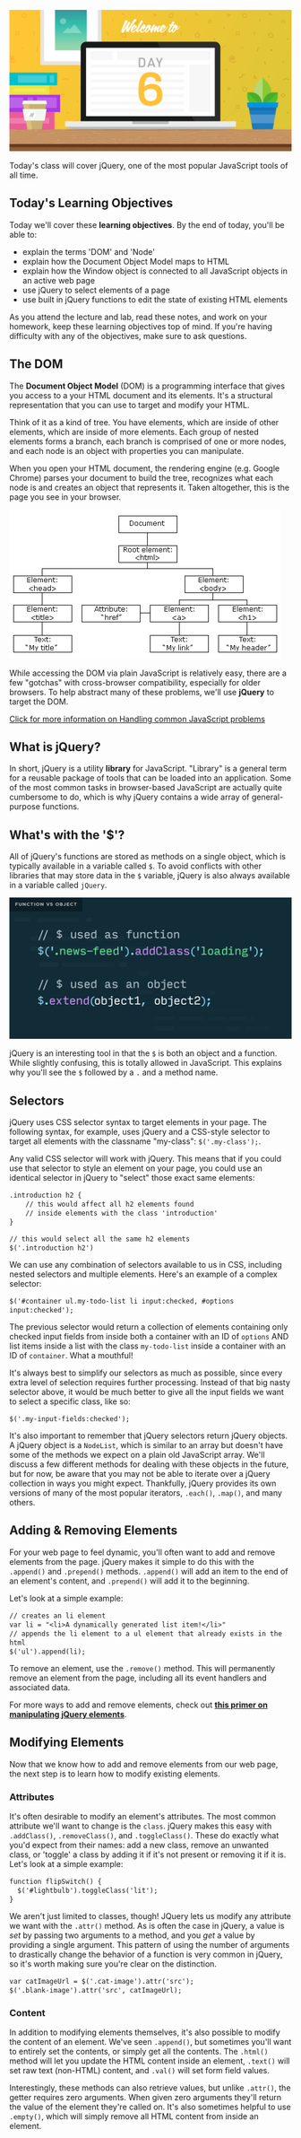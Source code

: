 ![banner image](./images/day-6-img-1.png)

Today's class will cover jQuery, one of the most popular JavaScript tools of all time.

## Today's Learning Objectives

Today we'll cover these **learning objectives**. By the end of today, you'll be able to:

* explain the terms 'DOM' and 'Node'
* explain how the Document Object Model maps to HTML
* explain how the Window object is connected to all JavaScript objects in an active web page
* use jQuery to select elements of a page
* use built in jQuery functions to edit the state of existing HTML elements

As you attend the lecture and lab, read these notes, and work on your homework, keep these learning objectives top of mind. If you're having difficulty with any of the objectives, make sure to ask questions.

## The DOM

The **Document Object Model** (DOM) is a programming interface that gives you access to a your HTML document and its elements. It's a structural representation that you can use to target and modify your HTML.

Think of it as a kind of tree. You have elements, which are inside of other elements, which are inside of more elements. Each group of nested elements forms a branch, each branch is comprised of one or more nodes, and each node is an object with properties you can manipulate.

When you open your HTML document, the rendering engine (e.g. Google Chrome) parses your document to build the tree, recognizes what each node is and creates an object that represents it. Taken altogether, this is the page you see in your browser.

![banner image](./images/day-6-img-2.gif)

While accessing the DOM via plain JavaScript is relatively easy, there are a few "gotchas" with cross-browser compatibility, especially for older browsers. To help abstract many of these problems, we'll use **jQuery** to target the DOM.

[Click for more information on Handling common JavaScript problems ](https://developer.mozilla.org/en-US/docs/Learn/Tools_and_testing/Cross_browser_testing/JavaScript)

## What is jQuery?

In short, jQuery is a utility **library** for JavaScript. "Library" is a general term for a reusable package of tools that can be loaded into an application. Some of the most common tasks in browser-based JavaScript are actually quite cumbersome to do, which is why jQuery contains a wide array of general-purpose functions.

## What's with the '$'?

All of jQuery's functions are stored as methods on a single object, which is typically available in a variable called `$`. To avoid conflicts with other libraries that may store data in the `$` variable, jQuery is also always available in a variable called `jQuery`.

![function vs object](./images/day-6-img-3.png)

jQuery is an interesting tool in that the `$` is both an object and a function. While slightly confusing, this is totally allowed in JavaScript. This explains why you'll see the `$` followed by a `.` and a method name.

## Selectors

jQuery uses CSS selector syntax to target elements in your page. The following syntax, for example, uses jQuery and a CSS-style selector to target all elements with the classname "my-class": `$('.my-class');`.

Any valid CSS selector will work with jQuery. This means that if you could use that selector to style an element on your page, you could use an identical selector in jQuery to "select" those exact same elements:
```
.introduction h2 {  
    // this would affect all h2 elements found
    // inside elements with the class 'introduction'
}
```
```
// this would select all the same h2 elements
$('.introduction h2')
```
We can use any combination of selectors available to us in CSS, including nested selectors and multiple elements. Here's an example of a complex selector:
```
$('#container ul.my-todo-list li input:checked, #options input:checked');
```
The previous selector would return a collection of elements containing only checked input fields from inside both a container with an ID of `options` AND list items inside a list with the class `my-todo-list` inside a container with an ID of `container`. What a mouthful!

It's always best to simplify our selectors as much as possible, since every extra level of selection requires further processing. Instead of that big nasty selector above, it would be much better to give all the input fields we want to select a specific class, like so:
```
$('.my-input-fields:checked');
```
It's also important to remember that jQuery selectors return jQuery objects. A jQuery object is a `NodeList`, which is similar to an array but doesn't have some of the methods we expect on a plain old JavaScript array. We'll discuss a few different methods for dealing with these objects in the future, but for now, be aware that you may not be able to iterate over a jQuery collection in ways you might expect. Thankfully, jQuery provides its own versions of many of the most popular iterators, `.each()`, `.map()`, and many others.

## Adding & Removing Elements

For your web page to feel dynamic, you'll often want to add and remove elements from the page. jQuery makes it simple to do this with the `.append()` and `.prepend()` methods. `.append()` will add an item to the end of an element's content, and `.prepend()` will add it to the beginning.

Let's look at a simple example:
```
// creates an li element
var li = "<li>A dynamically generated list item!</li>"
// appends the li element to a ul element that already exists in the html
$('ul').append(li);
```
To remove an element, use the `.remove()` method. This will permanently remove an element from the page, including all its event handlers and associated data.

For more ways to add and remove elements, check out **[this primer on manipulating jQuery elements](https://learn.jquery.com/using-jquery-core/manipulating-elements/)**.

## Modifying Elements

Now that we know how to add and remove elements from our web page, the next step is to learn how to modify existing elements.

### Attributes

It's often desirable to modify an element's attributes. The most common attribute we'll want to change is the `class`. jQuery makes this easy with `.addClass()`, `.removeClass()`, and `.toggleClass()`. These do exactly what you'd expect from their names: add a new class, remove an unwanted class, or 'toggle' a class by adding it if it's not present or removing it if it is. Let's look at a simple example:
```
function flipSwitch() {
  $('#lightbulb').toggleClass('lit');
}
```
We aren't just limited to classes, though! JQuery lets us modify any attribute we want with the `.attr()` method. As is often the case in jQuery, a value is *set* by passing two arguments to a method, and you *get* a value by providing a single argument. This pattern of using the number of arguments to drastically change the behavior of a function is very common in jQuery, so it's worth making sure you're clear on the distinction.
```
var catImageUrl = $('.cat-image').attr('src');
$('.blank-image').attr('src', catImageUrl);
```
### Content

In addition to modifying elements themselves, it's also possible to modify the content of an element. We've seen `.append()`, but sometimes you'll want to entirely set the contents, or simply get all the contents. The `.html()` method will let you update the HTML content inside an element, `.text()` will set raw text (non-HTML) content, and `.val()` will set form field values.

Interestingly, these methods can also retrieve values, but unlike `.attr()`, the getter requires zero arguments. When given zero arguments they'll return the value of the element they're called on. It's also sometimes helpful to use `.empty()`, which will simply remove all HTML content from inside an element.
